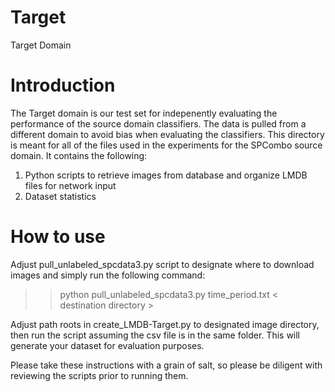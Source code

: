 # Target
Target Domain

# Introduction
The Target domain is our test set for indepenently evaluating the performance of the source domain classifiers. The data is pulled from a different domain to avoid bias when evaluating the classifiers.
This directory is meant for all of the files used in the experiments for the SPCombo source domain. It contains the following:

1. Python scripts to retrieve images from database and organize LMDB files for network input
2. Dataset statistics

# How to use
Adjust pull_unlabeled_spcdata3.py script to designate where to download images and simply run the following command:

>> python pull_unlabeled_spcdata3.py time_period.txt < destination directory >

Adjust path roots in create_LMDB-Target.py to designated image directory, then run the script assuming the csv file is in the same folder.
This will generate your dataset for evaluation purposes.

Please take these instructions with a grain of salt, so please be diligent with reviewing the scripts prior to running them.
